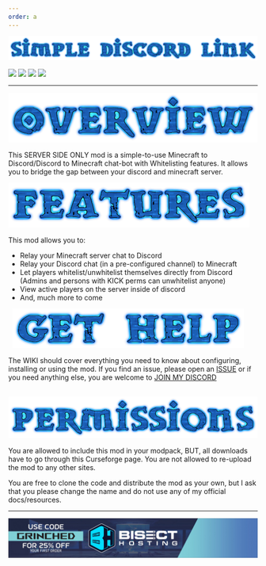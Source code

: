 ```yaml
---
order: a
---
```

![](../img/Simple-Discord-Link.png)

[![](https://img.shields.io/badge/Spigot/Bukkit-Download%20Here-yellow.svg)](https://dev.bukkit.org/projects/simple-discord-link-bot-forge-fabric-spigot) [![](https://img.shields.io/badge/Forge/Fabric-Download%20Here-yellow.svg)](https://www.curseforge.com/minecraft/mc-mods/simple-discord-link-bot-forge-fabric-spigot/) [![](https://img.shields.io/badge/Jenkins-Development%20Builds-red.svg)](https://ci.hypherionmc.me/job/Simple%20Discord%20Link/) [![](https://img.shields.io/badge/Discord-Hypherion%20Development-blue.svg)](https://discord.gg/PdVnXf9)
***
![](../img/Overview.png)

This SERVER SIDE ONLY mod is a simple-to-use Minecraft to Discord/Discord to Minecraft chat-bot with Whitelisting features. It allows you to bridge the gap between your discord and minecraft server.
&nbsp;

![](../img/Features.png)

This mod allows you to:

* Relay your Minecraft server chat to Discord
* Relay your Discord chat (in a pre-configured channel) to Minecraft
* Let players whitelist/unwhitelist themselves directly from Discord (Admins and persons with KICK perms can unwhitelist anyone)
* View active players on the server inside of discord
* And, much more to come

&nbsp;
![](../img/Get-Help.png)

The WIKI should cover everything you need to know about configuring, installing or using the mod. If you find an issue, please open an [ISSUE](https://github.com/hypherionmc/sdlink/issues) or if you need anything else, you are welcome to [JOIN MY DISCORD](https://discord.gg/PdVnXf9)

&nbsp;
![](../img/Permissions(1).png)

You are allowed to include this mod in your modpack, BUT, all downloads have to go through this Curseforge page. You are not allowed to re-upload the mod to any other sites.

You are free to clone the code and distribute the mod as your own, but I ask that you please change the name and do not use any of my official docs/resources.

* * *

[![](../img/bh.jpg)](https://bisecthosting.com/grinched)
